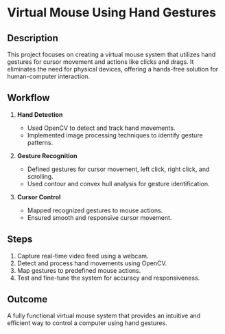 # Virtual Mouse Using Hand Gestures

## Description
This project focuses on creating a virtual mouse system that utilizes hand gestures for cursor movement and actions like clicks and drags. It eliminates the need for physical devices, offering a hands-free solution for human-computer interaction.

## Workflow
1. **Hand Detection**  
   - Used OpenCV to detect and track hand movements.  
   - Implemented image processing techniques to identify gesture patterns.

2. **Gesture Recognition**  
   - Defined gestures for cursor movement, left click, right click, and scrolling.  
   - Used contour and convex hull analysis for gesture identification.

3. **Cursor Control**  
   - Mapped recognized gestures to mouse actions.  
   - Ensured smooth and responsive cursor movement.

## Steps
1. Capture real-time video feed using a webcam.
2. Detect and process hand movements using OpenCV.
3. Map gestures to predefined mouse actions.
4. Test and fine-tune the system for accuracy and responsiveness.

## Outcome
A fully functional virtual mouse system that provides an intuitive and efficient way to control a computer using hand gestures.

